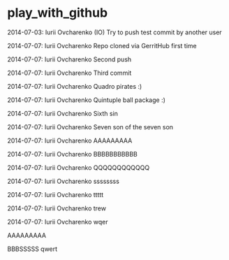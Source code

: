 play_with_github
================

2014-07-03: Iurii Ovcharenko (IO)
  Try to push test commit by another user

2014-07-07: Iurii Ovcharenko
  Repo cloned via GerritHub first time

2014-07-07: Iurii Ovcharenko
  Second push

2014-07-07: Iurii Ovcharenko
  Third commit

2014-07-07: Iurii Ovcharenko
  Quadro pirates :)

2014-07-07: Iurii Ovcharenko
  Quintuple ball package :)

2014-07-07: Iurii Ovcharenko
  Sixth sin

2014-07-07: Iurii Ovcharenko
  Seven son of the seven son

2014-07-07: Iurii Ovcharenko
  AAAAAAAAA

2014-07-07: Iurii Ovcharenko
  BBBBBBBBBBB

2014-07-07: Iurii Ovcharenko
  QQQQQQQQQQQQ

2014-07-07: Iurii Ovcharenko
  ssssssss

2014-07-07: Iurii Ovcharenko
  ttttt

2014-07-07: Iurii Ovcharenko
  trew

2014-07-07: Iurii Ovcharenko
  wqer

AAAAAAAAA

BBBSSSSS
qwert


